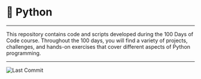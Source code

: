 # 🐍 Python
<hr>
This repository contains code and scripts developed during the 100 Days of Code course. Throughout the 100 days, you will find a variety of projects, challenges, and hands-on exercises that cover different aspects of Python programming.
<hr>

![Last Commit](https://img.shields.io/github/last-commit/usuario/repo)
